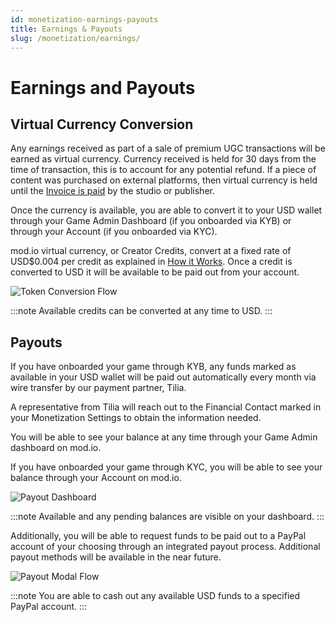 ```yaml
---
id: monetization-earnings-payouts
title: Earnings & Payouts
slug: /monetization/earnings/
---
```


# Earnings and Payouts

## Virtual Currency Conversion

Any earnings received as part of a sale of premium UGC transactions will be earned as virtual currency. Currency received is held for 30 days from the time of transaction, this is to account for any potential refund. If a piece of content was purchased on external platforms, then virtual currency is held until the [Invoice is paid](/monetization/invoices/) by the studio or publisher.

Once the currency is available, you are able to convert it to your USD wallet through your Game Admin Dashboard (if you onboarded via KYB) or through your Account (if you onboarded via KYC).

mod.io virtual currency, or Creator Credits, convert at a fixed rate of USD$0.004 per credit as explained in [How it Works](/monetization/how-it-works/). Once a credit is converted to USD it will be available to be paid out from your account.

![Token Conversion Flow](images/token-conversion.png)

:::note
Available credits can be converted at any time to USD.
:::

## Payouts

If you have onboarded your game through KYB, any funds marked as available in your USD wallet will be paid out automatically every month via wire transfer by our payment partner, Tilia.

A representative from Tilia will reach out to the Financial Contact marked in your Monetization Settings to obtain the information needed.

You will be able to see your balance at any time through your Game Admin dashboard on mod.io.

If you have onboarded your game through KYC, you will be able to see your balance through your Account on mod.io.

![Payout Dashboard](images/payout.png)

:::note
Available and any pending balances are visible on your dashboard.
:::

Additionally, you will be able to request funds to be paid out to a PayPal account of your choosing through an integrated payout process. Additional payout methods will be available in the near future.

![Payout Modal Flow](images/payout-modal.png)

:::note
You are able to cash out any available USD funds to a specified PayPal account.
:::
